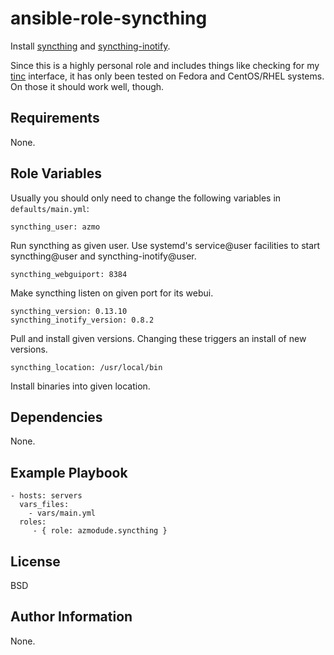 ansible-role-syncthing
======================

Install [syncthing](https://github.com/syncthing/syncthing) and [syncthing-inotify](https://github.com/syncthing/syncthing-inotify).

Since this is a highly personal role and includes things like checking for my [tinc](https://www.tinc-vpn.org) interface, it has only been tested
on Fedora and CentOS/RHEL systems. On those it should work well, though.

Requirements
------------

None.

Role Variables
--------------

Usually you should only need to change the following variables in `defaults/main.yml`:

    syncthing_user: azmo

Run syncthing as given user. Use systemd's service@user facilities to start syncthing@user and syncthing-inotify@user.

    syncthing_webguiport: 8384

Make syncthing listen on given port for its webui.

    syncthing_version: 0.13.10
    syncthing_inotify_version: 0.8.2

Pull and install given versions. Changing these triggers an install of new versions.

    syncthing_location: /usr/local/bin

Install binaries into given location.

Dependencies
------------

None.

Example Playbook
----------------

    - hosts: servers
      vars_files:
        - vars/main.yml
      roles:
         - { role: azmodude.syncthing }

License
-------

BSD

Author Information
------------------

None.
